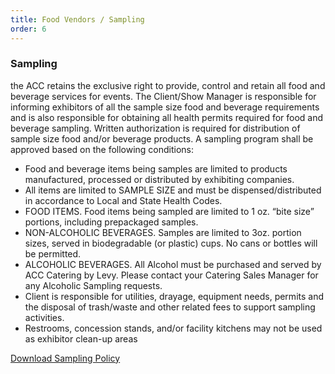 ```yaml
---
title: Food Vendors / Sampling
order: 6
---
```


### Sampling

the ACC retains the exclusive right to provide, control and retain all food and beverage services for events.  The Client/Show Manager is responsible for informing exhibitors of all the sample size food and beverage requirements and is also responsible for obtaining all health permits required for food and beverage sampling.  Written authorization is required for distribution of sample size food and/or beverage products.  A sampling program shall be approved based on the following conditions:  

 - Food and beverage items being samples are limited to products manufactured, processed or distributed by exhibiting companies.
- All items are limited to SAMPLE SIZE and must be dispensed/distributed in accordance to Local and State Health Codes.
 - FOOD ITEMS.  Food items being sampled are limited to 1 oz. “bite size” portions, including prepackaged samples.
 - NON-ALCOHOLIC BEVERAGES.  Samples are limited to  3oz. portion sizes, served in biodegradable (or plastic) cups.  No cans or bottles will be permitted.
- ALCOHOLIC BEVERAGES.  All Alcohol must be purchased and served by ACC Catering by Levy.  Please contact your Catering Sales Manager for any Alcoholic Sampling requests.
- Client is responsible for utilities, drayage, equipment needs, permits and the disposal of trash/waste and other related fees to support sampling activities. 
- Restrooms, concession stands, and/or facility kitchens may not be used as exhibitor clean-up areas

[Download Sampling Policy](https://assets.austinconventioncenter.com/2021/food_and_beverage/ACC-Catering-Sampling-Policy.pdf)
